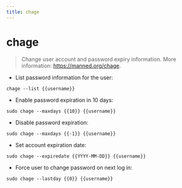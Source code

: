 ```yaml
---
title: chage
---
```

# chage

> Change user account and password expiry information.
> More information: <https://manned.org/chage>.

- List password information for the user:

`chage --list {{username}}`

- Enable password expiration in 10 days:

`sudo chage --maxdays {{10}} {{username}}`

- Disable password expiration:

`sudo chage --maxdays {{-1}} {{username}}`

- Set account expiration date:

`sudo chage --expiredate {{YYYY-MM-DD}} {{username}}`

- Force user to change password on next log in:

`sudo chage --lastday {{0}} {{username}}`

